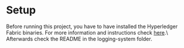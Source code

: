 # Setup 
Before running this project, you have to have installed the Hyperledger Fabric binaries. For more information and 
instructions check [here](https://hyperledger-fabric.readthedocs.io/en/latest/getting_started.html).\ 
Afterwards check the README in the logging-system folder. 
